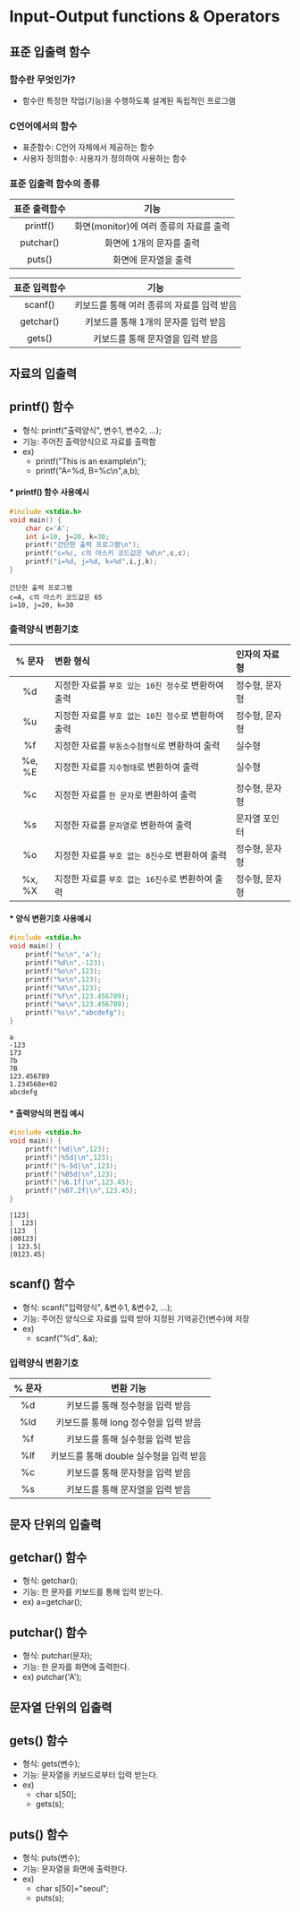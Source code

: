 # Input-Output functions & Operators
## 표준 입출력 함수
### 함수란 무엇인가?
* 함수란 특정한 작업(기능)을 수행하도록 설계된 독립적인 프로그램

### C언어에서의 함수
* 표준함수: C언어 자체에서 제공하는 함수
* 사용자 정의함수: 사용자가 정의하여 사용하는 함수

### 표준 입출력 함수의 종류

|표준 출력함수|기능|
|:---:|:---:|
|printf()|화면(monitor)에 여러 종류의 자료를 출력|
|putchar()|화면에 1개의 문자를 출력|
|puts()|화면에 문자열을 출력|

|표준 입력함수|기능|
|:---:|:---:|
|scanf()|키보드를 통해 여러 종류의 자료를 입력 받음|
|getchar()|키보드를 통해 1개의 문자를 입력 받음|
|gets()|키보드를 통해 문자열을 입력 받음|

## 자료의 입출력
## printf() 함수
* 형식: printf("출력양식", 변수1, 변수2, ...);
* 기능: 주어진 출력양식으로 자료를 출력함
* ex)
    * printf("This is an example\n");
    * printf("A=%d, B=%c\n",a,b);

#### * printf() 함수 사용예시
```C
#include <stdio.h>
void main() {
    char c='A';
    int i=10, j=20, k=30;
    printf("간단한 출력 프로그램\n");
    printf("c=%c, c의 아스키 코드값은 %d\n",c,c);
    printf("i=%d, j=%d, k=%d",i,j,k);
}
```
```
간단한 출력 프로그램
c=A, c의 아스키 코드값은 65
i=10, j=20, k=30
```

### 출력양식 변환기호
|% 문자|변환 형식|인자의 자료형|
|:---:|:---|:---|
|%d|지정한 자료를 `부호 있는 10진 정수`로 변환하여 출력|정수형, 문자형|
|%u|지정한 자료를 `부호 없는 10진 정수`로 변환하여 출력|정수형, 문자형|
|%f|지정한 자료를 `부동소수점형식`로 변환하여 출력|실수형|
|%e, %E|지정한 자료를 `지수형태`로 변환하여 출력|실수형|
|%c|지정한 자료를 `한 문자`로 변환하여 출력|정수형, 문자형|
|%s|지정한 자료를 `문자열`로 변환하여 출력|문자열 포인터|
|%o|지정한 자료를 `부호 없는 8진수`로 변환하여 출력|정수형, 문자형|
|%x, %X|지정한 자료를 `부호 없는 16진수`로 변환하여 출력|정수형, 문자형|


#### * 양식 변환기호 사용예시
```C
#include <stdio.h>
void main() {
    printf("%c\n",'a');
    printf("%d\n",-123);
    printf("%o\n",123);
    printf("%x\n",123);
    printf("%X\n",123);
    printf("%f\n",123.456789);
    printf("%e\n",123.456789);
    printf("%s\n","abcdefg");
}
```
```
a
-123
173
7b
7B
123.456789
1.234568e+02
abcdefg
```

#### * 출력양식의 편집 예시
```C
#include <stdio.h>
void main() {
    printf("|%d|\n",123);
    printf("|%5d|\n",123);
    printf("|%-5d|\n",123);
    printf("|%05d|\n",123);
    printf("|%6.1f|\n",123.45);
    printf("|%07.2f|\n",123.45);
}
```
```
|123|
|  123|
|123  |
|00123|
| 123.5|
|0123.45|
```

## scanf() 함수
* 형식: scanf("입력양식", &변수1, &변수2, ...);
* 기능: 주어진 양식으로 자료를 입력 받아 지정된 기억공간(변수)에 저장
* ex)
    * scanf("%d", &a);

### 입력양식 변환기호
|% 문자|변환 기능|
|:---:|:---:|
|%d|키보드를 통해 정수형을 입력 받음|
|%ld|키보드를 통해 long 정수형을 입력 받음|
|%f|키보드를 통해 실수형을 입력 받음|
|%lf|키보드를 통해 double 실수형을 입력 받음|
|%c|키보드를 통해 문자형을 입력 받음|
|%s|키보드를 통해 문자열을 입력 받음|

## 문자 단위의 입출력
## getchar() 함수
* 형식: getchar();
* 기능: 한 문자를 키보드를 통해 입력 받는다.
* ex) a=getchar();

## putchar() 함수
* 형식: putchar(문자);
* 기능: 한 문자를 화면에 출력한다.
* ex) putchar('A');

## 문자열 단위의 입출력
## gets() 함수
* 형식: gets(변수);
* 기능: 문자열을 키보드로부터 입력 받는다.
* ex) 
    * char s[50];  
    * gets(s);

## puts() 함수
* 형식: puts(변수);
* 기능: 문자열을 화면에 출력한다.
* ex)
    * char s[50]="seoul";
    * puts(s);
